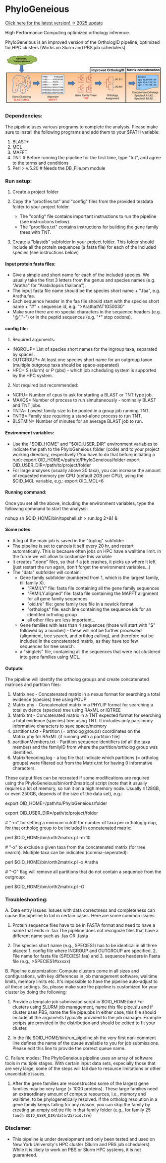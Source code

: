 # PhyloGeneious
[Click here for the latest version! -> 2025 update](https://github.com/coruzzilab/PhyloGeneious/tree/2025_update) 

High Performance Computing optimized orthology inference.

PhyloGeneious is an improved version of the OrthologID pipeline, optimized for HPC clusters (Works on Slurm and PBS job schedulers).

![Pipeline](Pipeline_steps.png)


### Dependencies:
The pipeline uses various programs to complete the analysis. Please make sure to install the following programs and add them to your $PATH variable:
1.  BLAST+
2.  MCL
3.  MAFFT
4.  TNT	# Before running the pipeline for the first time, type "tnt", and agree to the terms and conditions
6.  Perl > v.5.20	# Needs the DB_File.pm module


### Run setup:
1. Create a project folder
2. Copy the "procfiles.txt" and "config" files from the provided testdata folder to your project folder.
   - The "config" file contains important instructions to run the pipeline (see instructions below).
   - The "procfiles.txt" contains instructions for building the gene family trees with TNT.

3. Create a "blastdb" subfolder in your project folder. This folder should include all the protein sequences (a fasta file) for each of the included species (see instructions below)

#### Input protein fasta files:
- Give a simple and short name for each of the included species. We usually take the first 3 letters from the genus and species names (e.g. "Aratha" for "Arabidopsis thaliana").
- The input fasta file name should be the species short name + ".faa", e.g. Aratha.faa.
- Each sequence header in the faa file should start with the species short name + "#" + sequence id, e.g. ">Aratha#AT1G50030"
- Make sure there are no special characters in the sequence headers (e.g. "@","-") or in the peptid sequences (e.g. "*" stop codons).

#### config file:
1. Required arguments:
- INGROUP= 	List of species short names for the ingroup taxa, separated by spaces.
- OUTGROUP= 	At least one species short name for an outgroup taxon (multiple outgroup taxa should be space-separated)
- HPC=  		S (slurm) or P (pbs) - which job scheduling system is supported by the HPC system.
2. Not required but recommended:
- NCPU=  		Number of cpus to ask for starting a BLAST or TNT type job.
- MAXQS= 		Number of process to run simultaneously - nominally BLAST and TNT jobs.
- TNTA=  		Lowest family size to be pooled in a group job running TNT.
- TNTB=  		Family size requiring a stand-alone process to run TNT.
- BLSTMIN=  	Number of minutes for an average BLAST job to run.

#### Environment variables:
- Use the "$OID_HOME" and "$OID_USER_DIR" environment variables to indicate the path to the PhyloGeneious folder (code) and to your project working directory, respectively (You have to do that before initiating a run):
export OID_HOME=/path/to/PhyloGeneious/folder
export OID_USER_DIR=/path/to/project/folder
- For large analyses (usually above 30 taxa), you can increase the amount of requested memory per CPU (default 2GB per CPU), using the $OID_MCL variable, e.g.:
export OID_MCL=6

#### Running command:
Once you set all the above, including the environment variables, type the following command to start the analysis:

nohup sh $OID_HOME/bin/topshell.sh > run.log 2>&1 &

#### Some notes:
- A log of the main job is saved in the "toplog" subfolder
- The pipeline is set to cancels it self every 20 hr, and restart automatically. This is because often jobs on HPC have a walltime limit. In the furue we will allow to costumize this variable
- It creates ".done" files, so that if a job crashes, it picks up where it left (just restart the run again, don't forget the environment variables...)
- The "data" subfolder will contain:
  - Gene family subfolder (numbered from 1, which is the largest family, till family X).
    - "FAMILY" file: fasta file containing all the gene family sequences
    - "FAMILY.aligned" file: fasta file containing the MAFFT alignment for all gene family sequences
    - "oid.tre" file: gene family tree file in a newick format
    - "orthologs" file: each line containing the sequence ids for an identifed ortholog group
    - all other files are less important...
  - Gene families with less than 4 sequences (those will start with "S" followed by a number) - these will not be further processed (alignment, tree search, and orthlog calling), and therefore not be included in the concatenated matrix, as they have too few sequences for tree search.
  - a "singlets" file, containing all the sequences that were not clustered into gene families using MCL.

#### Outputs:
The pipeline will identify the ortholog groups and create concatenated matrices and partition files:
1. Matrix.nex - Concatenated matrix in a nexus format for searching a total evidence (species) tree using POUP
2. Matrix.phy - Concatenated matrix in a PHYLIP format for searching a total evidence (species) tree using RAxML or IQTREE
4. Matrix.tnt - Concatenated matrix in a TNT expected format for searching a total evidence (species) tree using TNT. It includes only parsimony informative characters to save space/memory
5. partitions.txt - Partition (= ortholog groups) coordinates on the Matrix.phy for RAxML (if running with a partition file)
6. partitionMembers.txt - Partition sequence identifiers (of all the taxa member) and the familyID from where the partition/ortholog group was identified.
7. MatrixRecoding.log - a log file that indicate which partitions (= ortholog groups) were filtered out from the Matrix.tnt for having 0 informative characters.

These output files can be recreated if some modifications are required using the PhyloGeneious/bin/orth2matrix.pl script (note that it usually requires a lot of memory, so run it on a high memory node. Usually ≥128GB, or even 250GB, depends of the size of the data set), e.g.:

export OID_HOME=/path/to/PhyloGeneious/folder

export OID_USER_DIR=/path/to/project/folder

\# "-m" for setting a minmum cutoff for number of taxa per ortholog group, for that ortholog group to be included in concatenated matrix:

perl $OID_HOME/bin/orth2matrix.pl -m 10

\# "-x" to exclude a given taxa from the concatenated matrix (for tree search). Multiple taxa can be indicated (comma-seperated):

perl $OID_HOME/bin/orth2matrix.pl -x Aratha

\# "-O" flag will remove all partitions that do not contain a sequence from the outgroup:

perl $OID_HOME/bin/orth2matrix.pl -O


### Troubleshooting:

A. Data entry issues: Issues with data correctness and completeness can cause the pipeline to fail in certain cases. Here are some common issues:

1. Protein sequence files have to be in FASTA format and need to have a name that ends in .faa The pipeline does not recognize files that have a different name such as .fas OR .fasta

2. The species short name (e.g., SPECIES1) has to be identical in all three places: 1. config file where INGROUP and OUTGROUP are specified. 2. File name for fasta file (SPECIES1.faa) and 3. sequence headers in Fasta file (e.g., >SPECIES1#xxxxx) 

B. Pipeline customization: Compute clusters come in all sizes and configurations, with key differences in job management software, walltime limits, memory limits etc. It's impossible to have the pipeline auto-adjust to all these settings. So, please make sure the pipeline is customized for your cluster by doing the following:

1. Provide a template job submission script in $OID_HOME/bin/ For clusters using SLURM job management, name this file pipe.slu and if cluster uses PBS, name the file pipe.pbs In either case, this file should include all the arguments typically provided to the job manager. Example scripts are provided in the distribution and should be edited to fit your cluster.

2. In the file $OID_HOME/bin/run_pipeline.sh the very first non-comment line defines the name of the queue available to you for job submissions. Please edit this line to provide the correct queue name.

C. Failure modes: The PhyloGeneious pipeline uses an array of software tools in multiple stages. With certain input data sets, especially those that are very large, some of the steps will fail due to resource limitations or other unavoidable issues. 

1. After the gene families are reconstructed some of the largest gene families may be very large (> 1000 proteins). These large families need an extraordinary amount of compute resources, i.e., memory and walltime, to be phylogenetically resolved. If the ortholog resolution in a gene family keeps failing for any reason, you can skip the family by creating an empty oid.tre file in that family folder (e.g., for family 25 `touch $OID_USER_DIR/data/25/oid.tre`)


### Disclamer:
- This pipeline is under development and only been tested and used on New York University's HPC cluster (Slurm and PBS job schedulers). While it is likely to work on PBS or Slurm HPC systems, it is not guaranteed.

